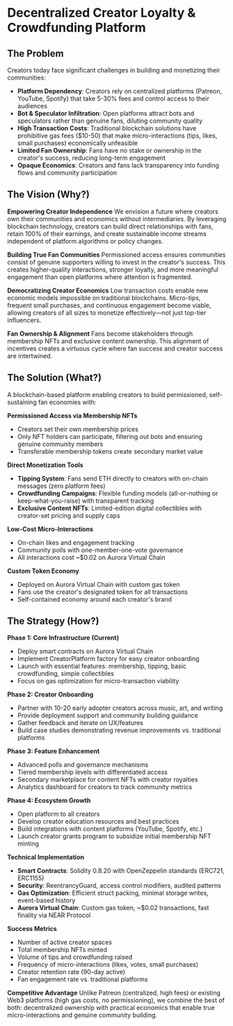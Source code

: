 # Decentralized Creator Loyalty & Crowdfunding Platform

## The Problem

Creators today face significant challenges in building and monetizing their communities:

- **Platform Dependency**: Creators rely on centralized platforms (Patreon, YouTube, Spotify) that take 5-30% fees and control access to their audiences
- **Bot & Speculator Infiltration**: Open platforms attract bots and speculators rather than genuine fans, diluting community quality
- **High Transaction Costs**: Traditional blockchain solutions have prohibitive gas fees ($10-50) that make micro-interactions (tips, likes, small purchases) economically unfeasible
- **Limited Fan Ownership**: Fans have no stake or ownership in the creator's success, reducing long-term engagement
- **Opaque Economics**: Creators and fans lack transparency into funding flows and community participation

## The Vision (Why?)

**Empowering Creator Independence**
We envision a future where creators own their communities and economics without intermediaries. By leveraging blockchain technology, creators can build direct relationships with fans, retain 100% of their earnings, and create sustainable income streams independent of platform algorithms or policy changes.

**Building True Fan Communities**
Permissioned access ensures communities consist of genuine supporters willing to invest in the creator's success. This creates higher-quality interactions, stronger loyalty, and more meaningful engagement than open platforms where attention is fragmented.

**Democratizing Creator Economics**
Low transaction costs enable new economic models impossible on traditional blockchains. Micro-tips, frequent small purchases, and continuous engagement become viable, allowing creators of all sizes to monetize effectively—not just top-tier influencers.

**Fan Ownership & Alignment**
Fans become stakeholders through membership NFTs and exclusive content ownership. This alignment of incentives creates a virtuous cycle where fan success and creator success are intertwined.

## The Solution (What?)

A blockchain-based platform enabling creators to build permissioned, self-sustaining fan economies with:

**Permissioned Access via Membership NFTs**
- Creators set their own membership prices
- Only NFT holders can participate, filtering out bots and ensuring genuine community members
- Transferable membership tokens create secondary market value

**Direct Monetization Tools**
- **Tipping System**: Fans send ETH directly to creators with on-chain messages (zero platform fees)
- **Crowdfunding Campaigns**: Flexible funding models (all-or-nothing or keep-what-you-raise) with transparent tracking
- **Exclusive Content NFTs**: Limited-edition digital collectibles with creator-set pricing and supply caps

**Low-Cost Micro-Interactions**
- On-chain likes and engagement tracking
- Community polls with one-member-one-vote governance
- All interactions cost ~$0.02 on Aurora Virtual Chain

**Custom Token Economy**
- Deployed on Aurora Virtual Chain with custom gas token
- Fans use the creator's designated token for all transactions
- Self-contained economy around each creator's brand

## The Strategy (How?)

**Phase 1: Core Infrastructure (Current)**
- Deploy smart contracts on Aurora Virtual Chain
- Implement CreatorPlatform factory for easy creator onboarding
- Launch with essential features: membership, tipping, basic crowdfunding, simple collectibles
- Focus on gas optimization for micro-transaction viability

**Phase 2: Creator Onboarding**
- Partner with 10-20 early adopter creators across music, art, and writing
- Provide deployment support and community building guidance
- Gather feedback and iterate on UX/features
- Build case studies demonstrating revenue improvements vs. traditional platforms

**Phase 3: Feature Enhancement**
- Advanced polls and governance mechanisms
- Tiered membership levels with differentiated access
- Secondary marketplace for content NFTs with creator royalties
- Analytics dashboard for creators to track community metrics

**Phase 4: Ecosystem Growth**
- Open platform to all creators
- Develop creator education resources and best practices
- Build integrations with content platforms (YouTube, Spotify, etc.)
- Launch creator grants program to subsidize initial membership NFT minting

**Technical Implementation**
- **Smart Contracts**: Solidity 0.8.20 with OpenZeppelin standards (ERC721, ERC1155)
- **Security**: ReentrancyGuard, access control modifiers, audited patterns
- **Gas Optimization**: Efficient struct packing, minimal storage writes, event-based history
- **Aurora Virtual Chain**: Custom gas token, ~$0.02 transactions, fast finality via NEAR Protocol

**Success Metrics**
- Number of active creator spaces
- Total membership NFTs minted
- Volume of tips and crowdfunding raised
- Frequency of micro-interactions (likes, votes, small purchases)
- Creator retention rate (90-day active)
- Fan engagement rate vs. traditional platforms

**Competitive Advantage**
Unlike Patreon (centralized, high fees) or existing Web3 platforms (high gas costs, no permissioning), we combine the best of both: decentralized ownership with practical economics that enable true micro-interactions and genuine community building.
